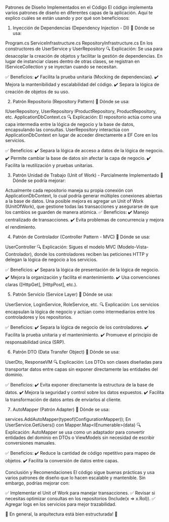 Patrones de Diseño Implementados en el  Código
El código implementa varios patrones de diseño en diferentes capas de la aplicación. Aquí te explico cuáles se están usando y por qué son beneficiosos:

1. Inyección de Dependencias (Dependency Injection - DI)
📌 Dónde se usa:

Program.cs
ServiceInfrastructure.cs
RepositoryInfrastructure.cs
En los constructores de UserService y UserRepository
🔍 Explicación:
Se usa para desacoplar la creación de objetos y facilitar la gestión de dependencias. En lugar de instanciar clases dentro de otras clases, se registran en IServiceCollection y se inyectan cuando se necesitan.

✅ Beneficios:
✔️ Facilita la prueba unitaria (Mocking de dependencias).
✔️ Mejora la mantenibilidad y escalabilidad del código.
✔️ Separa la lógica de creación de objetos de su uso.

2. Patrón Repositorio (Repository Pattern)
📌 Dónde se usa:

IUserRepository, UserRepository
IProductRepository, ProductRepository, etc.
ApplicationDbContext.cs
🔍 Explicación:
El repositorio actúa como una capa intermedia entre la lógica de negocio y la base de datos, encapsulando las consultas. UserRepository interactúa con ApplicationDbContext en lugar de acceder directamente a EF Core en los servicios.

✅ Beneficios:
✔️ Separa la lógica de acceso a datos de la lógica de negocio.
✔️ Permite cambiar la base de datos sin afectar la capa de negocio.
✔️ Facilita la reutilización y pruebas unitarias.

3. Patrón Unidad de Trabajo (Unit of Work) - Parcialmente Implementado
📌 Dónde se podría mejorar:

Actualmente cada repositorio maneja su propia conexión con ApplicationDbContext, lo cual podría generar múltiples conexiones abiertas a la base de datos.
Una posible mejora es agregar un Unit of Work (IUnitOfWork), que gestione todas las transacciones y asegurarse de que los cambios se guarden de manera atómica.
✅ Beneficios:
✔️ Manejo centralizado de transacciones.
✔️ Evita problemas de concurrencia y mejora el rendimiento.

4. Patrón de Controlador (Controller Pattern - MVC)
📌 Dónde se usa:

UserController
🔍 Explicación:
Sigues el modelo MVC (Modelo-Vista-Controlador), donde los controladores reciben las peticiones HTTP y delegan la lógica de negocio a los servicios.

✅ Beneficios:
✔️ Separa la lógica de presentación de la lógica de negocio.
✔️ Mejora la organización y facilita el mantenimiento.
✔️ Usa convenciones claras ([HttpGet], [HttpPost], etc.).

5. Patrón Servicio (Service Layer)
📌 Dónde se usa:

UserService, LoginService, RoleService, etc.
🔍 Explicación:
Los servicios encapsulan la lógica de negocio y actúan como intermediarios entre los controladores y los repositorios.

✅ Beneficios:
✔️ Separa la lógica de negocio de los controladores.
✔️ Facilita la prueba unitaria y el mantenimiento.
✔️ Promueve el principio de responsabilidad única (SRP).

6. Patrón DTO (Data Transfer Object)
📌 Dónde se usa:

UserDto, ResponseVM
🔍 Explicación:
Los DTOs son clases diseñadas para transportar datos entre capas sin exponer directamente las entidades del dominio.

✅ Beneficios:
✔️ Evita exponer directamente la estructura de la base de datos.
✔️ Mejora la seguridad y control sobre los datos expuestos.
✔️ Facilita la transformación de datos antes de enviarlos al cliente.

7. AutoMapper (Patrón Adapter)
📌 Dónde se usa:

services.AddAutoMapper(typeof(ConfigurationMapper));
En UserService.GetUsers() con Mapper.Map<IEnumerable<UserEntity>>(data)
🔍 Explicación:
AutoMapper se usa como un adaptador para convertir entidades del dominio en DTOs o ViewModels sin necesidad de escribir conversiones manuales.

✅ Beneficios:
✔️ Reduce la cantidad de código repetitivo para mapeo de objetos.
✔️ Facilita la conversión de datos entre capas.

Conclusión y Recomendaciones
El código sigue buenas prácticas y usa varios patrones de diseño que lo hacen escalable y mantenible. Sin embargo, podrías mejorar con:

✅ Implementar el Unit of Work para manejar transacciones.
✅ Revisar si necesitas optimizar consultas en los repositorios (Include(x => x.Rol)).
✅ Agregar logs en los servicios para mejor trazabilidad.

🔹 En general, la arquitectura está bien estructurada! 🚀
